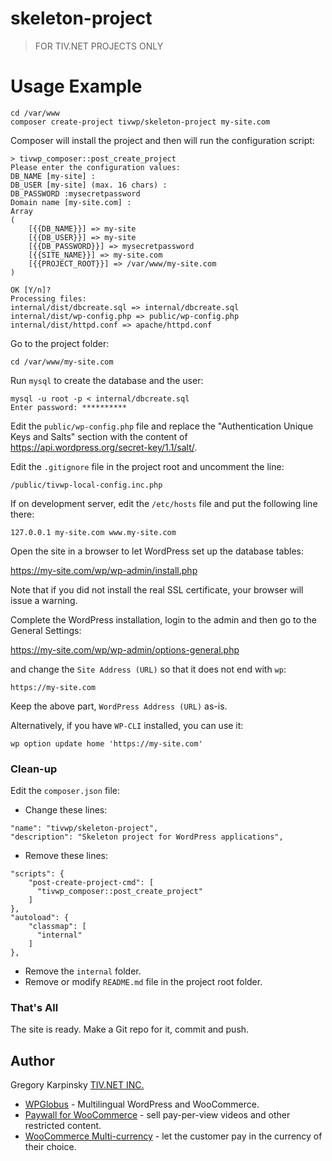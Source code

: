 # skeleton-project
> FOR TIV.NET PROJECTS ONLY

# Usage Example

    cd /var/www
    composer create-project tivwp/skeleton-project my-site.com

Composer will install the project and then will run the configuration script:

    > tivwp_composer::post_create_project
    Please enter the configuration values:
    DB_NAME [my-site] :
    DB_USER [my-site] (max. 16 chars) :
    DB_PASSWORD :mysecretpassword
    Domain name [my-site.com] :
    Array
    (
        [{{DB_NAME}}] => my-site
        [{{DB_USER}}] => my-site
        [{{DB_PASSWORD}}] => mysecretpassword
        [{{SITE_NAME}}] => my-site.com
        [{{PROJECT_ROOT}}] => /var/www/my-site.com
    )
    
    OK [Y/n]?
    Processing files:
    internal/dist/dbcreate.sql => internal/dbcreate.sql
    internal/dist/wp-config.php => public/wp-config.php
    internal/dist/httpd.conf => apache/httpd.conf

Go to the project folder:

    cd /var/www/my-site.com

Run `mysql` to create the database and the user:

    mysql -u root -p < internal/dbcreate.sql
    Enter password: **********

Edit the `public/wp-config.php` file and replace the "Authentication Unique Keys and Salts" section with the content of https://api.wordpress.org/secret-key/1.1/salt/.

Edit the `.gitignore` file in the project root and uncomment the line:

    /public/tivwp-local-config.inc.php

If on development server, edit the `/etc/hosts` file and put the following line there:

    127.0.0.1 my-site.com www.my-site.com

Open the site in a browser to let WordPress set up the database tables:

https://my-site.com/wp/wp-admin/install.php

Note that if you did not install the real SSL certificate, your browser will issue a warning.

Complete the WordPress installation, login to the admin and then go to the General Settings:

https://my-site.com/wp/wp-admin/options-general.php

and change the `Site Address (URL)` so that it does not end with `wp`:

    https://my-site.com

Keep the above part, `WordPress Address (URL)` as-is.

Alternatively, if you have `WP-CLI` installed, you can use it:

    wp option update home 'https://my-site.com'

### Clean-up

Edit the `composer.json` file:

- Change these lines:

```
"name": "tivwp/skeleton-project",
"description": "Skeleton project for WordPress applications",
```

- Remove these lines:

```
"scripts": {
    "post-create-project-cmd": [
      "tivwp_composer::post_create_project"
    ]
},
"autoload": {
    "classmap": [
      "internal"
    ]
},
```

- Remove the `internal` folder.
- Remove or modify `README.md` file in the project root folder.

### That's All

The site is ready. Make a Git repo for it, commit and push.

## Author

Gregory Karpinsky
[TIV.NET INC.](https://www.tiv.net/)
 
- [WPGlobus](https://wpglobus.com/) - Multilingual WordPress and WooCommerce.
- [Paywall for WooCommerce](https://woocommerce.com/products/paywall-for-woocommerce/?aff=28186&cid=2822492) - sell pay-per-view videos and other restricted content.
 - [WooCommerce Multi-currency](https://woocommerce.com/products/multi-currency/?aff=28186&cid=2822492) - let the customer pay in the currency of their choice.
 
